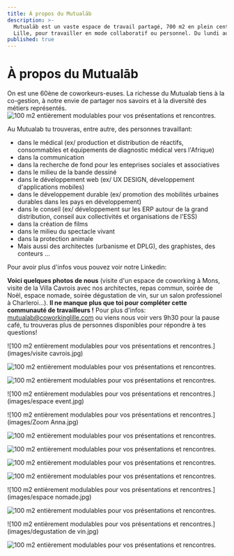 ```yaml
---
title: À propos du Mutualāb
description: >-
  Mutualāb est un vaste espace de travail partagé, 700 m2 en plein centre de
  Lille, pour travailler en mode collaboratif ou personnel. Du lundi au vendredi de 9h à 19h.
published: true
---
```

# À propos du Mutualāb 
On est une 60ène de coworkeurs-euses. La richesse du Mutualab tiens à la co-gestion, à notre envie de partager nos savoirs et à la diversité des métiers représentés. 
![100 m2 entièrement modulables pour vos présentations et rencontres.](images/photoscwkrs-mutualab.jpg) 

Au Mutualab tu trouveras, entre autre, des personnes travaillant: 
- dans le médical (ex/ production et distribution de réactifs, consommables et équipements de diagnostic médical vers l'Afrique)
- dans la communication
- dans la recherche de fond pour les enteprises sociales et associatives
- dans le milieu de la bande dessiné
- dans le développement web (ex/ UX DESIGN, développement d'applications mobiles)
- dans le développement durable (ex/ promotion des mobilités urbaines durables dans les pays en développement) 
- dans le conseil (ex/ développement sur les ERP autour de la grand distribution, conseil aux collectivités et organisations de l'ESS)
- dans la création de films 
- dans le milieu du spectacle vivant
- dans la protection animale 
- Mais aussi des architectes (urbanisme et DPLG), des graphistes, des conteurs ...

Pour avoir plus d'infos vous pouvez voir notre Linkedin: 
<script src="//platform.linkedin.com/in.js" type="text/javascript"> lang: fr_FR</script>
<script type="IN/FollowCompany" data-id="1543373"></script>

**Voici quelques photos de nous** (visite d'un espace de coworking à Mons, visite de la Villa Cavrois avec nos architectes, repas commun, soirée de Noël, espace nomade, soirée dégustation de vin, sur un salon professionel à Charleroi...). 
**Il ne manque plus que toi pour compléter cette communauté de travailleurs !** Pour plus d'infos: mutualab@coworkinglille.com ou viens nous voir vers 9h30 pour la pause café, tu trouveras plus de personnes disponibles pour répondre à tes questions! 

![100 m2 entièrement modulables pour vos présentations et rencontres.](images/visite cavrois.jpg) 

![100 m2 entièrement modulables pour vos présentations et rencontres.](images/15591698_1295089160552861_858348851_n.jpg) 

![100 m2 entièrement modulables pour vos présentations et rencontres.](images/cobouffe.jpg) 

![100 m2 entièrement modulables pour vos présentations et rencontres.](images/espace event.jpg) 

![100 m2 entièrement modulables pour vos présentations et rencontres.](images/Zoom Anna.jpg) 

![100 m2 entièrement modulables pour vos présentations et rencontres.](images/coresto.jpg) 

![100 m2 entièrement modulables pour vos présentations et rencontres.](images/espaceévent.jpg) 

![100 m2 entièrement modulables pour vos présentations et rencontres.](images/ontheroard1.jpg) 

![100 m2 entièrement modulables pour vos présentations et rencontres.](images/20161214_205729.jpg) 

![100 m2 entièrement modulables pour vos présentations et rencontres.](images/espace nomade.jpg)

![100 m2 entièrement modulables pour vos présentations et rencontres.](images/espacenomade1.jpg)

![100 m2 entièrement modulables pour vos présentations et rencontres.](images/degustation de vin.jpg)

![100 m2 entièrement modulables pour vos présentations et rencontres.](images/coffee1.jpg)

